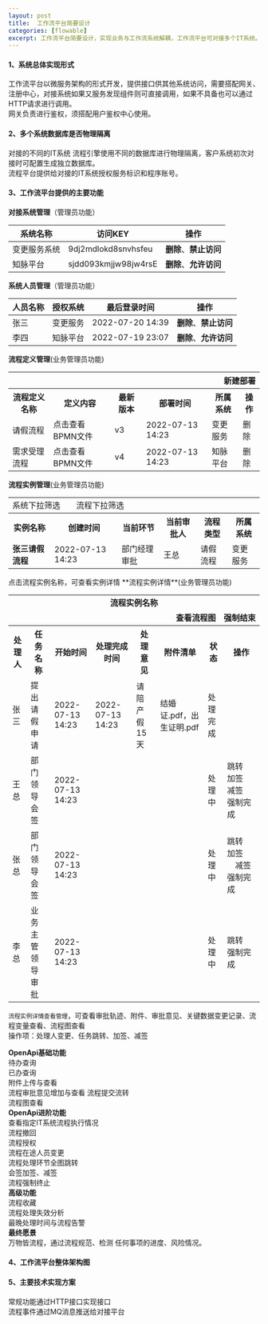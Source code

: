 ```yaml
---
layout: post
title:  工作流平台简要设计
categories: [flowable]
excerpt: 工作流平台简要设计，实现业务与工作流系统解耦，工作流平台可对接多个IT系统。
---
```

#### 1、系统总体实现形式
工作流平台以微服务架构的形式开发，提供接口供其他系统访问，需要搭配网关、注册中心，对接系统如果又服务发现组件则可直接调用，如果不具备也可以通过HTTP请求进行调用。  
网关负责进行鉴权，须搭配用户鉴权中心使用。

#### 2、多个系统数据库是否物理隔离
对接的不同的IT系统 流程引擎使用不同的数据库进行物理隔离，客户系统初次对接时可配置生成独立数据库。  
流程平台提供给对接的IT系统授权服务标识和程序账号。

#### 3、工作流平台提供的主要功能
**对接系统管理**（管理员功能）  

| 系统名称 | 访问KEY | 操作 |
| ---- | ---- | ---- |
| 变更服务系统 | 9dj2mdlokd8snvhsfeu | **删除**、**禁止访问** |
| 知脉平台 | sjdd093kmjjw98jw4rsE | **删除**、**允许访问** |


**系统人员管理**（管理员功能）  

| 人员名称 | 授权系统 | 最后登录时间 | 操作 |
| ---- | ---- | ---- | ---- |
| 张三 | 变更服务 | 2022-07-20 14:39 | **删除**、**禁止访问** |
| 李四 | 知脉平台 | 2022-07-19 23:07 | **删除**、**允许访问** |


**流程定义管理**(业务管理员功能)  
<table>
<tr>
 <th colspan="6" style="text-align:right;">新建部署</th>
</tr>
<tr>
<th>流程定义名称</th>
 <th>定义内容</th><th>最新版本</th>
 <th>部署时间</th>
 <th>所属系统</th><th>操作</th>
</tr>
<tr>
  <td>请假流程</td>
  <td>点击查看BPMN文件</td><td title="点击查看历史版本">v3</td>
  <td>2022-07-13 14:23</td><td>变更服务</td>
  <td>删除</td>
</tr>
<tr>
<td>需求受理流程</td>
<td>点击查看BPMN文件</td><td title="点击查看历史版本">v4</td>
<td>2022-07-13 14:23</td><td>知脉平台</td>
<td>删除</td>
</tr>
</table>



**流程实例管理**(业务管理员功能)  
<table>
<tr>
 <td colspan="6" style="text-align:left;">系统下拉筛选　　流程下拉筛选　　　　　　　　　</td>
</tr>
<tr><th title="点击查看详情">实例名称</th><th>创建时间</th><th>当前环节</th><th>当前审批人</th><th>流程类型</th><th>所属系统</th>
</tr>
<tr>
   <td><b>张三请假流程</b></td><td>2022-07-13 14:23</td><td>部门经理审批
   </td><td>王总</td><td>请假流程</td><td>变更服务</td>
</tr>
</table>
点击流程实例名称，可查看实例详情
**流程实例详情**(业务管理员功能)  
<table>
<tr>
<td colspan="8" style="text-align:center;"><b>流程实例名称</b></td>
</tr>
<tr>
<td colspan="8" style="text-align:right;"><b>查看流程图　强制结束</b></td>
</tr>
<tr>
<th>处理人</th><th>任务名称</th><th>开始时间</th><th>处理完成时间</th><th>处理意见</th><th>附件清单</th><th>状态</th><th>操作</th>
</tr>
<tr>
<td>张三</td><td>提出请假申请</td><td>2022-07-13 14:23</td><td>2022-07-13 14:23</td><td>请陪产假15天</td><td>结婚证.pdf，出生证明.pdf</td><td>处理完成</td><td></td>
</tr>
<tr>
<td>王总</td><td>部门领导会签</td><td>2022-07-13 14:23</td><td></td><td></td><td></td><td>处理中</td><td>跳转　加签　减签　强制完成</td>
</tr>
<tr>
<td>张总</td><td>部门领导会签</td><td>2022-07-13 14:23</td><td></td><td></td><td></td><td>处理中</td><td>跳转　加签 　减签　强制完成</td>
</tr>
<tr>
<td>李总</td><td>业务主管领导审批</td><td>2022-07-13 14:23</td><td></td><td></td><td></td><td>处理中</td><td>跳转　强制完成</td>
</tr>
</table>

`流程实例详情查看管理`，可查看审批轨迹、附件、审批意见、关键数据变更记录、流程变量查看、流程图查看  
操作项：处理人变更、任务跳转、加签、减签  


**OpenApi基础功能**  
待办查询  
已办查询  
附件上传与查看  
流程审批意见增加与查看
流程提交流转  
流程图查看   
**OpenApi进阶功能**  
查看指定IT系统流程执行情况  
流程撤回  
流程授权  
流程在途人员变更  
流程处理环节全图跳转  
会签加签、减签  
流程强制终止  
**高级功能**  
流程收藏  
流程处理失效分析  
最晚处理时间与流程告警   
**最终愿景**  
万物皆流程，通过流程规范、检测 任何事项的进度、风险情况。  




#### 4、工作流平台整体架构图


#### 5、主要技术实现方案
常规功能通过HTTP接口实现接口  
流程事件通过MQ消息推送给对接平台
